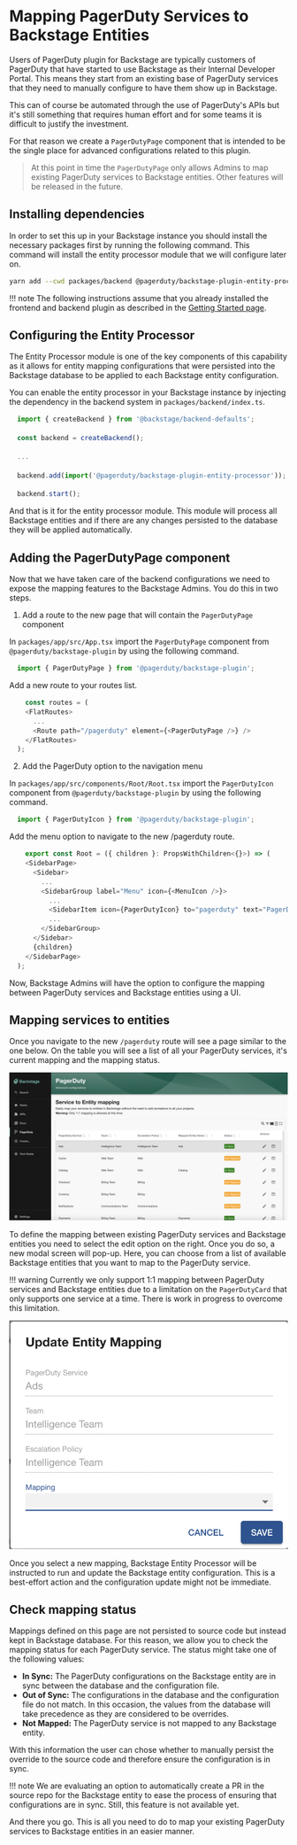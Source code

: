 # Mapping PagerDuty Services to Backstage Entities

Users of PagerDuty plugin for Backstage are typically customers of PagerDuty that have started to use Backstage as their Internal Developer Portal. This means they start from an existing base of PagerDuty services that they need to manually configure to have them show up in Backstage.

This can of course be automated through the use of PagerDuty's APIs but it's still something that requires human effort and for some teams it is difficult to justify the investment.

For that reason we create a `PagerDutyPage` component that is intended to be the single place for advanced configurations related to this plugin.

> At this point in time the `PagerDutyPage` only allows Admins to map existing PagerDuty services to Backstage entities. Other features will be released in the future.

## Installing dependencies

In order to set this up in your Backstage instance you should install the necessary packages first by running the following command. This command will install the entity processor module that we will configure later on.

```bash
yarn add --cwd packages/backend @pagerduty/backstage-plugin-entity-processor
```

!!! note
    The following instructions assume that you already installed the frontend and backend plugin as described in the [Getting Started page](/backstage-plugin-docs/getting-started/backstage).

## Configuring the Entity Processor

The Entity Processor module is one of the key components of this capability as it allows for entity mapping configurations that were persisted into the Backstage database to be applied to each Backstage entity configuration.

You can enable the entity processor in your Backstage instance by injecting the dependency in the backend system in `packages/backend/index.ts`.

```typescript
  import { createBackend } from '@backstage/backend-defaults';

  const backend = createBackend();
  
  ...

  backend.add(import('@pagerduty/backstage-plugin-entity-processor')); // <-- This is the line you want to add
  
  backend.start();
```

And that is it for the entity processor module. This module will process all Backstage entities and if there are any changes persisted to the database they will be applied automatically.

## Adding the PagerDutyPage component

Now that we have taken care of the backend configurations we need to expose the mapping features to the Backstage Admins. You do this in two steps.

1. Add a route to the new page that will contain the `PagerDutyPage` component

  In `packages/app/src/App.tsx` import the `PagerDutyPage` component from `@pagerduty/backstage-plugin` by using the following command.

  ```typescript
    import { PagerDutyPage } from '@pagerduty/backstage-plugin';
  ```
  
  Add a new route to your routes list.

  ```typescript
      const routes = (
      <FlatRoutes>
        ...
        <Route path="/pagerduty" element={<PagerDutyPage />} />
      </FlatRoutes>
    );
  ```

2. Add the PagerDuty option to the navigation menu

  In `packages/app/src/components/Root/Root.tsx` import the `PagerDutyIcon` component from `@pagerduty/backstage-plugin` by using the following command.

  ```typescript
    import { PagerDutyIcon } from '@pagerduty/backstage-plugin';
  ```
    
  Add the menu option to navigate to the new /pagerduty route.

  ```typescript
      export const Root = ({ children }: PropsWithChildren<{}>) => (
      <SidebarPage>
        <Sidebar>
          ...
          <SidebarGroup label="Menu" icon={<MenuIcon />}>
            ...
            <SidebarItem icon={PagerDutyIcon} to="pagerduty" text="PagerDuty" />
            ...
          </SidebarGroup>
        </Sidebar>
        {children}
      </SidebarPage>
    );
  ```

Now, Backstage Admins will have the option to configure the mapping between PagerDuty services and Backstage entities using a UI.

## Mapping services to entities

Once you navigate to the new `/pagerduty` route will see a page similar to the one below. On the table you will see a list of all your PagerDuty services, it's current mapping and the mapping status.

![service-entity-mapping](../images/service-entity-mapping.png)

To define the mapping between existing PagerDuty services and Backstage entities you need to select the edit option on the right. Once you do so, a new modal screen will pop-up. Here, you can choose from a list of available Backstage entities that you want to map to the PagerDuty service.

!!! warning
    Currently we only support 1:1 mapping between PagerDuty services and Backstage entities due to a limitation on the `PagerDutyCard` that only supports one service at a time. There is work in progress to overcome this limitation.

![service-mapping-modal](../images/service-entity-mapping-modal.png)

Once you select a new mapping, Backstage Entity Processor will be instructed to run and update the Backstage entity configuration. This is a best-effort action and the configuration update might not be immediate.

## Check mapping status

Mappings defined on this page are not persisted to source code but instead kept in Backstage database. For this reason, we allow you to check the mapping status for each PagerDuty service. The status might take one of the following values:

- **In Sync:** The PagerDuty configurations on the Backstage entity are in sync between the database and the configuration file.
- **Out of Sync:** The configurations in the database and the configuration file do not match. In this occasion, the values from the database will take precedence as they are considered to be overrides.
- **Not Mapped:** The PagerDuty service is not mapped to any Backstage entity.

With this information the user can chose whether to manually persist the override to the source code and therefore ensure the configuration is in sync.

!!! note
    We are evaluating an option to automatically create a PR in the source repo for the Backstage entity to ease the process of ensuring that configurations are in sync. Still, this feature is not available yet.

And there you go. This is all you need to do to map your existing PagerDuty services to Backstage entities in an easier manner.
